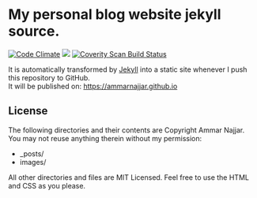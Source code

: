# My personal blog website jekyll source.

[![Code Climate](https://codeclimate.com/github/ammarnajjar/ammarnajjar.github.io/badges/gpa.svg)](https://codeclimate.com/github/ammarnajjar/ammarnajjar.github.io)
<a href="https://codeclimate.com/github/ammarnajjar/ammarnajjar.github.io"><img src="https://codeclimate.com/github/ammarnajjar/ammarnajjar.github.io/badges/issue_count.svg" /></a><!-- <a href="https://codeclimate.com/github/ammarnajjar/ammarnajjar.github.io/coverage"><img src="https://codeclimate.com/github/ammarnajjar/ammarnajjar.github.io/badges/coverage.svg" /></a> -->
<a href="https://scan.coverity.com/projects/ammarnajjar-ammarnajjar-github-io">
  <img alt="Coverity Scan Build Status"
       src="https://scan.coverity.com/projects/13460/badge.svg"/>
</a>

It is automatically transformed by [Jekyll](https://jekyllrb.com/) into a static site whenever I push this repository to GitHub.  
It will be published on: https://ammarnajjar.github.io

## License
The following directories and their contents are Copyright Ammar Najjar. You may not reuse anything therein without my permission:
- \_posts/
- images/

All other directories and files are MIT Licensed. Feel free to use the HTML and CSS as you please. 
